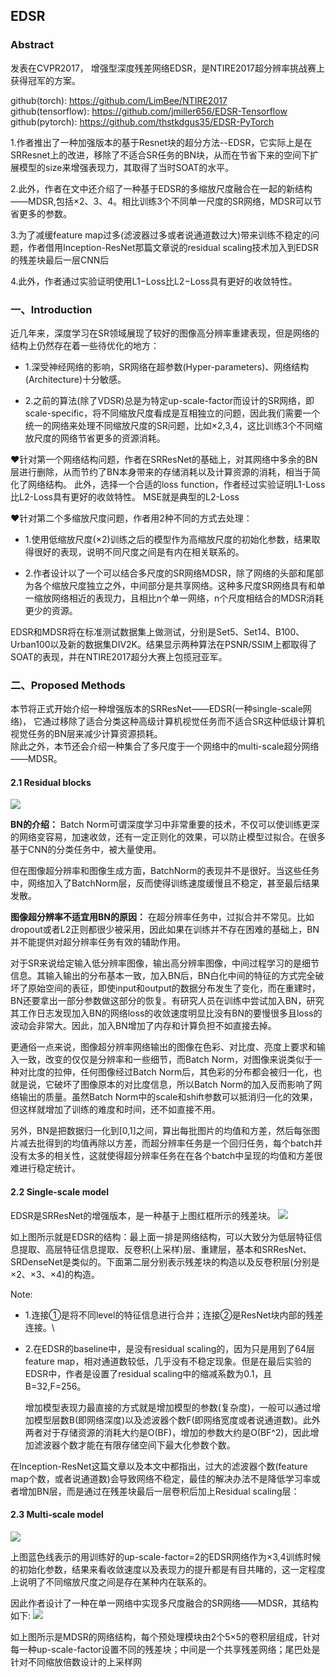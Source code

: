 ## EDSR
### Abstract
发表在CVPR2017， 
增强型深度残差网络EDSR，是NTIRE2017超分辨率挑战赛上获得冠军的方案。

github(torch): https://github.com/LimBee/NTIRE2017 \
github(tensorflow): https://github.com/jmiller656/EDSR-Tensorflow \
github(pytorch): https://github.com/thstkdgus35/EDSR-PyTorch

1.作者推出了一种加强版本的基于Resnet块的超分方法--EDSR，它实际上是在SRResnet上的改进，移除了不适合SR任务的BN块，从而在节省下来的空间下扩展模型的size来增强表现力，其取得了当时SOAT的水平。

2.此外，作者在文中还介绍了一种基于EDSR的多缩放尺度融合在一起的新结构——MDSR,包括×2、3、4。相比训练3个不同单一尺度的SR网络，MDSR可以节省更多的参数。

3.为了减缓feature map过多(滤波器过多或者说通道数过大)带来训练不稳定的问题，作者借用Inception-ResNet那篇文章说的residual scaling技术加入到EDSR的残差块最后一层CNN后

4.此外，作者通过实验证明使用L1−Loss比L2−Loss具有更好的收敛特性。

### 一、Introduction
近几年来，深度学习在SR领域展现了较好的图像高分辨率重建表现，但是网络的结构上仍然存在着一些待优化的地方：

* 1.深受神经网络的影响，SR网络在超参数(Hyper-parameters)、网络结构(Architecture)十分敏感。

* 2.之前的算法(除了VDSR)总是为特定up-scale-factor而设计的SR网络，即scale-specific，将不同缩放尺度看成是互相独立的问题，因此我们需要一个统一的网络来处理不同缩放尺度的SR问题，比如×2,3,4，这比训练3个不同缩放尺度的网络节省更多的资源消耗。

❤️针对第一个网络结构问题，作者在SRResNet的基础上，对其网络中多余的BN层进行删除，从而节约了BN本身带来的存储消耗以及计算资源的消耗，相当于简化了网络结构。
此外，选择一个合适的loss function，作者经过实验证明L1-Loss比L2-Loss具有更好的收敛特性。
MSE就是典型的L2-Loss

❤️针对第二个多缩放尺度问题，作者用2种不同的方式去处理：
* 1.使用低缩放尺度(×2)训练之后的模型作为高缩放尺度的初始化参数，结果取得很好的表现，说明不同尺度之间是有内在相关联系的。

* 2.作者设计以了一个可以结合多尺度的SR网络MDSR，除了网络的头部和尾部为各个缩放尺度独立之外，中间部分是共享网络。这种多尺度SR网络具有和单一缩放网络相近的表现力，且相比n个单一网络，n个尺度相结合的MDSR消耗更少的资源。

EDSR和MDSR将在标准测试数据集上做测试，分别是Set5、Set14、B100、Urban100以及新的数据集DIV2K。结果显示两种算法在PSNR/SSIM上都取得了SOAT的表现，并在NTIRE2017超分大赛上包揽冠亚军。


### 二、Proposed Methods
本节将正式开始介绍一种增强版本的SRResNet——EDSR(一种single-scale网络)，
它通过移除了适合分类这种高级计算机视觉任务而不适合SR这种低级计算机视觉任务的BN层来减少计算资源损耗。\
除此之外，本节还会介绍一种集合了多尺度于一个网络中的multi-scale超分网络——MDSR。

#### 2.1 Residual blocks
![](https://raw.githubusercontent.com/YUTING0907/PicGo/main/img20230730153702.png)

**BN的介绍：**
Batch Norm可谓深度学习中非常重要的技术，不仅可以使训练更深的网络变容易，加速收敛，还有一定正则化的效果，可以防止模型过拟合。在很多基于CNN的分类任务中，被大量使用。

但在图像超分辨率和图像生成方面，BatchNorm的表现并不是很好。当这些任务中，网络加入了BatchNorm层，反而使得训练速度缓慢且不稳定，甚至最后结果发散。

**图像超分辨率不适宜用BN的原因：**
在超分辨率任务中，过拟合并不常见。比如dropout或者L2正则都很少被采用，因此如果在训练并不存在困难的基础上，BN并不能提供对超分辨率任务有效的辅助作用。

对于SR来说给定输入低分辨率图像，输出高分辨率图像，中间过程学习的是细节信息。其输入输出的分布基本一致，加入BN后，BN白化中间的特征的方式完全破坏了原始空间的表征，即使input和output的数据分布发生了变化，而在重建时，BN还要拿出一部分参数做这部分的恢复。有研究人员在训练中尝试加入BN，研究其工作日志发现加入BN的网络loss的收敛速度明显比没有BN的要慢很多且loss的波动会非常大。因此，加入BN增加了内存和计算负担不如直接去掉。

更通俗一点来说，图像超分辨率网络输出的图像在色彩、对比度、亮度上要求和输入一致，改变的仅仅是分辨率和一些细节，而Batch Norm，对图像来说类似于一种对比度的拉伸，任何图像经过Batch Norm后，其色彩的分布都会被归一化，也就是说，它破坏了图像原本的对比度信息，所以Batch Norm的加入反而影响了网络输出的质量。虽然Batch Norm中的scale和shift参数可以抵消归一化的效果，但这样就增加了训练的难度和时间，还不如直接不用。

另外，BN是把数据归一化到[0,1]之间，算出每批图片的均值和方差，然后每张图片减去批得到的均值再除以方差，而超分辨率任务是一个回归任务，每个batch并没有太多的相关性，这就使得超分辨率任务在在各个batch中呈现的均值和方差很难进行稳定统计。

#### 2.2 Single-scale model
EDSR是SRResNet的增强版本，是一种基于上图红框所示的残差块。
![](https://raw.githubusercontent.com/YUTING0907/PicGo/main/img20230730154547.png)

如上图所示就是EDSR的结构：最上面一排是网络结构，可以大致分为低层特征信息提取、高层特征信息提取、反卷积(上采样)层、重建层，基本和SRResNet、SRDenseNet是类似的。下面第二层分别表示残差块的构造以及反卷积层(分别是×2、×3、×4)的构造。

Note:
* 1.连接①是将不同level的特征信息进行合并；连接②是ResNet块内部的残差连接。\
* 2.在EDSR的baseline中，是没有residual scaling的，因为只是用到了64层feature map，相对通道数较低，几乎没有不稳定现象。但是在最后实验的EDSR中，作者是设置了residual scaling中的缩减系数为0.1，且B=32,F=256。

  增加模型表现力最直接的方式就是增加模型的参数(复杂度)，一般可以通过增加模型层数B(即网络深度)以及滤波器个数F(即网络宽度或者说通道数)。此外两者对于存储资源的消耗大约是O(BF)，增加的参数大约是O(BF^2)，因此增加滤波器个数才能在有限存储空间下最大化参数个数。

在Inception-ResNet这篇文章以及本文中都指出，过大的滤波器个数(feature map个数，或者说通道数)会导致网络不稳定，最佳的解决办法不是降低学习率或者增加BN层，而是通过在残差块最后一层卷积后加上Residual scaling层：


#### 2.3 Multi-scale model
![](https://raw.githubusercontent.com/YUTING0907/PicGo/main/img20230730155501.png)

上图蓝色线表示的用训练好的up-scale-factor=2的EDSR网络作为×3,4训练时候的初始化参数，结果来看收敛速度以及表现力的提升都是有目共睹的，这一定程度上说明了不同缩放尺度之间是存在某种内在联系的。

因此作者设计了一种在单一网络中实现多尺度融合的SR网络——MDSR，其结构如下:
![](https://raw.githubusercontent.com/YUTING0907/PicGo/main/img20230730155552.png)

如上图所示是MDSR的网络结构，每个预处理模块由2个5×5的卷积层组成，针对每一种up-scale-factor设置不同的残差块；中间是一个共享残差网络；尾巴处是针对不同缩放倍数设计的上采样网








  

